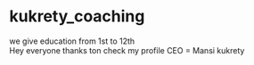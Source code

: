 # kukrety_coaching
we give education from 1st to 12th
<br> 
Hey everyone thanks ton check my profile
CEO = Mansi kukrety
